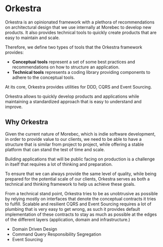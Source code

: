 # Orkestra
Orkestra is an opinionated framework with a plethora of recommendations on architectural design
that we use internally at Morebec to develop new products. It also provides technical tools to quickly create
products that are easy to maintain and scale.

Therefore, we define two types of tools that the Orkestra framework provides:
- **Conceptual tools** represent a set of some best practices and recommendations on how to structure an application.
- **Technical tools** represents a coding library providing components to adhere to the conceptual tools. 

At its core, Orkestra provides utilities for DDD, CQRS and Event Sourcing.

Orkestra allows to quickly develop products and applications while maintaining
a standardized approach that is easy to understand and improve.

## Why Orkestra
Given the current nature of Morebec, which is indie software development, in order to provide value
to our clients, we need to be able to have a structure that is similar from project to project, while offering
a stable platform that can stand the test of time and scale.

Building applications that will be public facing on production is a challenge in itself that requires
a lot of thinking and preparation.

To ensure that we can always provide the same level of quality, while being prepared for the potential scale
of our clients, Orkestra serves as both a technical and thinking framework
to help us achieve these goals.


From a technical stand point, Orkestra tries to be as unobtrusive as possible by relying mostly
on interfaces that denote the conceptual contracts it tries to fulfill. 
Scalable and resilient CQRS and Event Sourcing requires a lot of plumbing that is very easy to get wrong, 
as such it provides default implementation of these contracts to stay as much as possible at the edges of the
different layers (application, domain and infrastructure.)


- Domain Driven Design
- Command Query Responsibility Segregation
- Event Sourcing